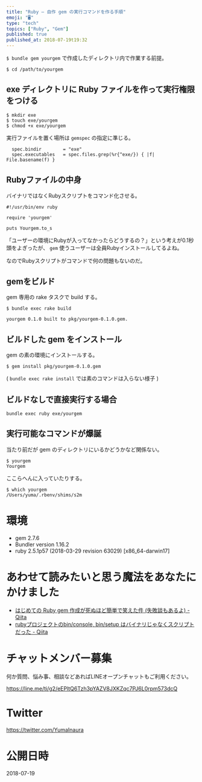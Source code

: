```yaml
---
title: "Ruby — 自作 gem の実行コマンドを作る手順"
emoji: "🖥"
type: "tech"
topics: ["Ruby", "Gem"]
published: true
published_at: 2018-07-19t19:32
---
```


`$ bundle gem yourgem` で作成したディレクトリ内で作業する前提。

```
$ cd /path/to/yourgem
```

## exe ディレクトリに Ruby ファイルを作って実行権限をつける

```
$ mkdir exe
$ touch exe/yourgem
$ chmod +x exe/yourgem
```

実行ファイルを置く場所は `gemspec` の指定に準じる。

```
  spec.bindir        = "exe"
  spec.executables   = spec.files.grep(%r{^exe/}) { |f| File.basename(f) }
```

## Rubyファイルの中身

バイナリではなくRubyスクリプトをコマンド化させる。

```ruby:/path/to/yourgem/exe/yourgem
#!/usr/bin/env ruby

require 'yourgem'

puts Yourgem.to_s
```

「ユーザーの環境にRubyが入ってなかったらどうするの？」という考えが0.1秒頭をよぎったが、
`gem` 使うユーザーは全員Rubyインストールしてるよね。

なのでRubyスクリプトがコマンドで何の問題もないのだ。

## gemをビルド

gem 専用の rake タスクで build する。

```
$ bundle exec rake build

yourgem 0.1.0 built to pkg/yourgem-0.1.0.gem.
```

## ビルドした gem をインストール

gem の素の環境にインストールする。

```
$ gem install pkg/yourgem-0.1.0.gem
```

( `bundle exec rake install` では素のコマンドは入らない様子 )

## ビルドなしで直接実行する場合

```
bundle exec ruby exe/yourgem
```


## 実行可能なコマンドが爆誕

当たり前だが gem のディレクトリにいるかどうかなど関係ない。

```
$ yourgem
Yourgem
```

ここらへんに入っていたりする。

```
$ which yourgem
/Users/yuma/.rbenv/shims/s2m
```

# 環境

- gem 2.7.6
- Bundler version 1.16.2
- ruby 2.5.1p57 (2018-03-29 revision 63029) [x86_64-darwin17]

# あわせて読みたいと思う魔法をあなたにかけました

- [はじめての Ruby gem 作成が死ぬほど簡単で笑えた件 (失敗談もあるよ) - Qiita](https://qiita.com/YumaInaura/items/90a3d02342486a62da43)
- [rubyプロジェクトのbin/console, bin/setup はバイナリじゃなくスクリプトだった - Qiita](https://qiita.com/hiraokashi/items/645daf877a43fc3b4592)








<!-- Update From Qiita API -->

# チャットメンバー募集


何か質問、悩み事、相談などあればLINEオープンチャットもご利用ください。

https://line.me/ti/g2/eEPltQ6Tzh3pYAZV8JXKZqc7PJ6L0rpm573dcQ





# Twitter


https://twitter.com/YumaInaura


<!-- Update From Qiita API -->



# 公開日時

2018-07-19

